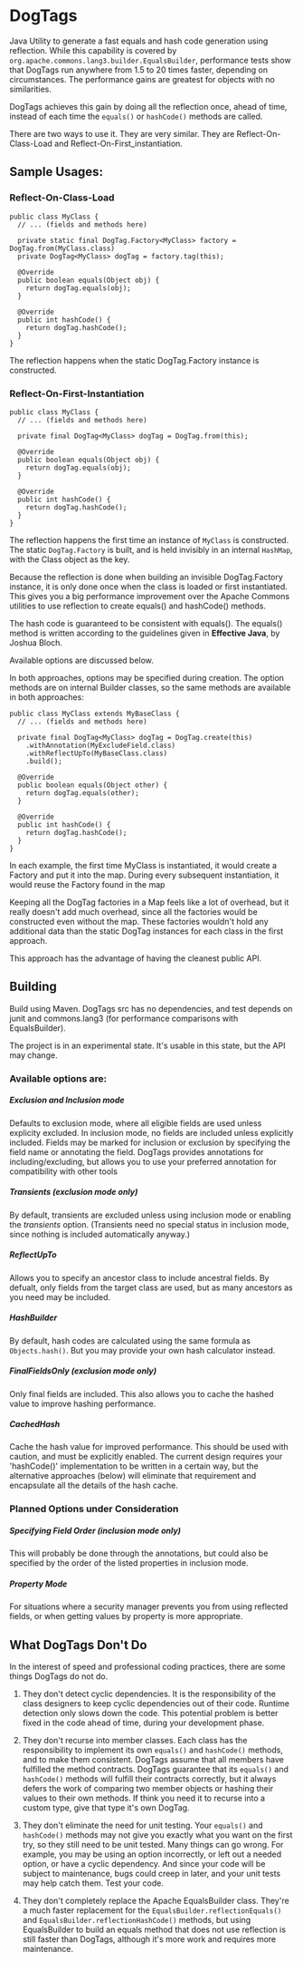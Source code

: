 # DogTags
Java Utility to generate a fast equals and hash code generation using reflection.
While this capability is covered by `org.apache.commons.lang3.builder.EqualsBuilder`, performance tests show that DogTags run anywhere from 1.5 to 20 times faster, depending on circumstances. The performance gains are greatest for objects with no similarities. 

DogTags achieves this gain by doing all the reflection once, ahead of time, instead of each time the `equals()` or `hashCode()` methods are called.

There are two ways to use it. They are very similar. They are Reflect-On-Class-Load and Reflect-On-First_instantiation.

## Sample Usages:

### Reflect-On-Class-Load

    public class MyClass {
      // ... (fields and methods here)
      
      private static final DogTag.Factory<MyClass> factory = DogTag.from(MyClass.class)
      private DogTag<MyClass> dogTag = factory.tag(this);
      
      @Override
      public boolean equals(Object obj) {
        return dogTag.equals(obj);
      }
      
      @Override
      public int hashCode() {
        return dogTag.hashCode();
      }
    }
The reflection happens when the static DogTag.Factory instance is constructed.


### Reflect-On-First-Instantiation

    public class MyClass {
      // ... (fields and methods here)
      
      private final DogTag<MyClass> dogTag = DogTag.from(this);
      
      @Override
      public boolean equals(Object obj) {
        return dogTag.equals(obj);
      }
      
      @Override
      public int hashCode() {
        return dogTag.hashCode();
      }
    }

The reflection happens the first time an instance of `MyClass` is constructed. The static `DogTag.Factory` is built, and is held invisibly in an internal `HashMap`, with the Class object as the key. 

Because the reflection is done when building an invisible DogTag.Factory instance, it is only done once when the class is loaded or first instantiated. This gives you a big performance improvement over the Apache Commons utilities to use reflection to create equals() and hashCode() methods.

The hash code is guaranteed to be consistent with equals(). The equals() method is written according to the guidelines given in **Effective Java**, by Joshua Bloch.

Available options are discussed below.

    
In both approaches, options may be specified during creation. The option methods are on internal Builder classes, so the same methods are available in both approaches:
   
    public class MyClass extends MyBaseClass {
      // ... (fields and methods here)
      
      private final DogTag<MyClass> dogTag = DogTag.create(this)
        .withAnnotation(MyExcludeField.class)
        .withReflectUpTo(MyBaseClass.class)
        .build();
      
      @Override
      public boolean equals(Object other) {
        return dogTag.equals(other);
      }
      
      @Override
      public int hashCode() {
        return dogTag.hashCode();
      }
    }

In each example, the first time MyClass is instantiated, it would create a Factory and put it into the map. During every subsequent instantiation, it would reuse the Factory found in the map

Keeping all the DogTag factories in a Map feels like a lot of overhead, but it really doesn't add much overhead, since all the factories would be constructed even without the map. These factories wouldn't hold any additional data than the static DogTag instances for each class in the first approach. 

This approach has the advantage of having the cleanest public API.

## Building

Build using Maven. DogTags src has no dependencies, and test depends on junit and commons.lang3 (for performance comparisons with EqualsBuilder).

The project is in an experimental state. It's usable in this state, but the API may change.

### Available options are:

#####  Exclusion and Inclusion mode
Defaults to exclusion mode, where all eligible fields are used unless explicity excluded.
In inclusion mode, no fields are included unless explicitly included. Fields may be marked
for inclusion or exclusion by specifying the field name or annotating the field. DogTags provides annotations for including/excluding, but allows you to use your preferred annotation for compatibility with other tools

##### Transients *(exclusion mode only)*
By default, transients are excluded unless using inclusion mode or enabling the *transients* option. (Transients need no special status in inclusion mode, since nothing is included automatically anyway.) 

##### ReflectUpTo
Allows you to specify an ancestor class to include ancestral fields. By defualt, only fields from the target class are used, but as many ancestors as you need may be included.

##### HashBuilder
By default, hash codes are calculated using the same formula as `Objects.hash()`. But you may provide your own hash calculator instead.

##### FinalFieldsOnly  *(exclusion mode only)*
Only final fields are included. This also allows you to cache the hashed value to improve hashing performance.

##### CachedHash
Cache the hash value for improved performance. This should be used with caution, and must be explicitly enabled. The current design requires your 'hashCode()' implementation to be written in a certain way, but the alternative approaches (below) will eliminate that requirement and encapsulate all the details of the hash cache.

### Planned Options under Consideration
##### Specifying Field Order *(inclusion mode only)*
This will probably be done through the annotations, but could also be specified by the order of the listed properties in inclusion mode.

##### Property Mode
For situations where a security manager prevents you from using reflected fields, or when getting values by property is more appropriate.

## What DogTags Don't Do
In the interest of speed and professional coding practices, there are some things DogTags do not do.

1. They don't detect cyclic dependencies. It is the responsibility of the class designers to keep cyclic dependencies out of their code. Runtime detection only slows down the code. This potential problem is better fixed in the code ahead of time, during your development phase.

1. They don't recurse into member classes. Each class has the responsibility to implement its own `equals()` and `hashCode()` methods, and to make them consistent. DogTags assume that all members have fulfilled the method contracts. DogTags guarantee that its `equals()` and `hashCode()` methods will fulfill their contracts correctly, but it always defers the work of comparing two member objects or hashing their values to their own methods. If think you need it to recurse into a custom type, give that type it's own DogTag.

1. They don't eliminate the need for unit testing. Your `equals()` and `hashCode()` methods may not give you exactly what you want on the first try, so they still need to be unit tested. Many things can go wrong. For example, you may be using an option incorrectly, or left out a needed option, or have a cyclic dependency. And since your code will be subject to maintenance, bugs could creep in later, and your unit tests may help catch them. Test your code.

1. They don't completely replace the Apache EqualsBuilder class. They're a much faster replacement for the `EqualsBuilder.reflectionEquals()` and `EqualsBuilder.reflectionHashCode()` methods, but using EqualsBuilder to build an equals method that does not use reflection is still faster than DogTags, although it's more work and requires more maintenance.
